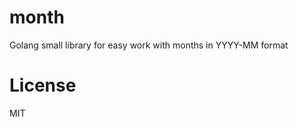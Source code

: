 month
=====

Golang small library for easy work with months in YYYY-MM format

License
=======

MIT
